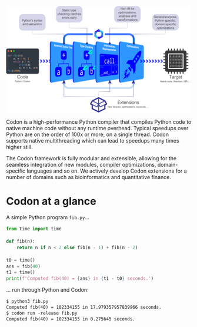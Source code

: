 <img src="./img/pipeline.svg" alt="Codon Pipeline" width="750" />

Codon is a high-performance Python compiler that compiles Python code to
native machine code without any runtime overhead. Typical speedups over
Python are on the order of 100x or more, on a single thread. Codon
supports native multithreading which can lead to speedups many times higher still.

The Codon framework is fully modular and extensible, allowing for the
seamless integration of new modules, compiler optimizations, domain-specific
languages and so on. We actively develop Codon extensions for a number of
domains such as bioinformatics and quantitative finance.

# Codon at a glance

A simple Python program `fib.py`...

``` python
from time import time

def fib(n):
    return n if n < 2 else fib(n - 1) + fib(n - 2)

t0 = time()
ans = fib(40)
t1 = time()
print(f'Computed fib(40) = {ans} in {t1 - t0} seconds.')
```

... run through Python and Codon:

```
$ python3 fib.py
Computed fib(40) = 102334155 in 17.979357957839966 seconds.
$ codon run -release fib.py
Computed fib(40) = 102334155 in 0.275645 seconds.
```
